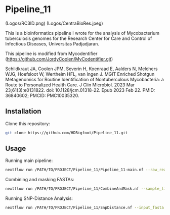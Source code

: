 # Pipeline_11

(Logos/RC3ID.png) (Logos/CentraBioRes.jpeg)

This is a bioinformatics pipeline I wrote for the analysis of Mycobacterium tuberculosis genomes for the Research Center for Care and Control of Infectious Diseases, Universitas Padjadjaran.

This pipeline is modified from Mycodentifier (https://github.com/JordyCoolen/MyCodentifier.git)

Schildkraut JA, Coolen JPM, Severin H, Koenraad E, Aalders N, Melchers WJG, Hoefsloot W, Wertheim HFL, van Ingen J. MGIT Enriched Shotgun Metagenomics for Routine Identification of Nontuberculous Mycobacteria: a Route to Personalized Health Care. J Clin Microbiol. 2023 Mar 23;61(3):e0131822. doi: 10.1128/jcm.01318-22. Epub 2023 Feb 22. PMID: 36840602; PMCID: PMC10035320.

## Installation

Clone this repository:

```bash
git clone https://github.com/HDBigfoot/Pipeline_11.git
```

## Usage

Running main pipeline:

```bash
nextflow run /PATH/TO/PROJECT/Pipeline_11/Pipeline_11-main.nf --raw_read1 /PATH/TO/RAW/READS/<sample_name>_1.fastq.gz --raw_read2 /PATH/TO/RAW/READS/<sample_name>.fastq.gz --sample_name <sample_name>
```

Combining and masking FASTAs:

```bash
nextflow run /PATH/TO/PROJECT/Pipeline_11/CombineAndMask.nf --sample_list <list-of-samples>.txt --inputdir /PATH/TO/FASTA/FILES/ --project_name <project_name>
```

Running SNP-Distance Analysis:

```bash
nextflow run /PATH/TO/PROJECT/Pipeline_11/SnpDistance.nf --input_fasta /PATH/TO/COMBINED/FASTA/<combined_fasta>.masked.fasta --project_name <project_name>
```

